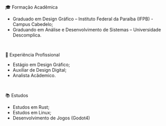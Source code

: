 🎓 Formação Acadêmica

- Graduado em Design Gráfico – Instituto Federal da Paraíba (IFPB) - Campus Cabedelo;
- Graduando em Análise e Desenvolvimento de Sistemas – Universidade Descomplica.
<br>

💼 Experiência Profissional

- Estágio em Design Gráfico;
- Auxiliar de Design Digital;
- Analista Acâdemico.
<br>

📚 Estudos

- Estudos em Rust;
- Estudos em Linux;
- Desenvolvimento de Jogos (Godot4)
<br>
